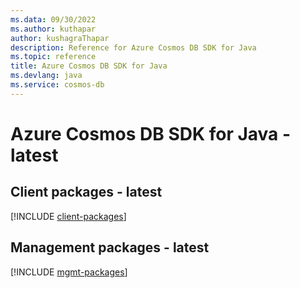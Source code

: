 ```yaml
---
ms.data: 09/30/2022
ms.author: kuthapar
author: kushagraThapar
description: Reference for Azure Cosmos DB SDK for Java
ms.topic: reference
title: Azure Cosmos DB SDK for Java
ms.devlang: java
ms.service: cosmos-db
---
```

# Azure Cosmos DB SDK for Java - latest

## Client packages - latest
[!INCLUDE [client-packages](cosmos-db-client-index.md)]
## Management packages - latest
[!INCLUDE [mgmt-packages](cosmos-db-mgmt-index.md)]